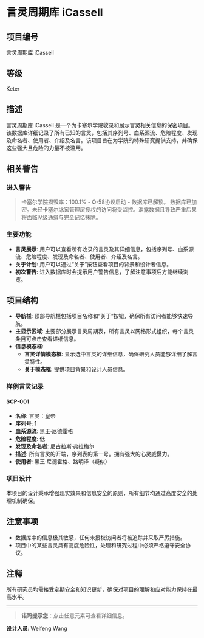 # 言灵周期库 iCassell

## 项目编号
言灵周期库 iCassell

## 等级
Keter

## 描述
言灵周期库 iCassell 是一个为卡塞尔学院收录和展示言灵相关信息的保密项目。该数据库详细记录了所有已知的言灵，包括其序列号、血系源流、危险程度、发现及命名者、使用者、介绍及名言。该项目旨在为学院的特殊研究提供支持，并确保这些强大且危险的力量不被滥用。

## 相关警告
### 进入警告
> 卡塞尔学院损毁率：100.1% - Ω-58协议启动 - 数据库已解锁。
> 数据库已加密。未经卡塞尔冰窖管理层授权的访问将受监控。泄露数据且导致严重后果将面临IV级通缉与完全记忆抹除。

### 主要功能
- **言灵展示**: 用户可以查看所有收录的言灵及其详细信息，包括序列号、血系源流、危险程度、发现及命名者、使用者、介绍及名言。
- **关于计划**: 用户可以通过“关于”按钮查看项目的背景和设计者信息。
- **初次警告**: 进入数据库时会提示用户警告信息，了解注意事项后方能继续浏览。

## 项目结构
- **导航栏**: 顶部导航栏包括项目名称和“关于”按钮，确保所有访问者能够快速导航。
- **主显示区域**: 主要部分展示言灵周期表，所有言灵以网格形式组织，每个言灵条目可点击查看详细信息。
- **信息模态框**:
  - **言灵详情模态框**: 显示选中言灵的详细信息，确保研究人员能够详细了解言灵特性。
  - **关于模态框**: 提供项目背景和设计人员信息。

### 样例言灵记录
#### SCP-001
- **名称**: 言灵：皇帝
- **序列号**: 1
- **血系源流**: 黑王·尼德霍格
- **危险程度**: 低
- **发现及命名者**: 尼古拉斯·弗拉梅尔
- **描述**: 所有言灵的开端，序列表的第一号。拥有强大的心灵威慑力。
- **使用者**: 黑王·尼德霍格、路明泽（疑似）

### 项目设计
本项目的设计秉承增强现实效果和信息安全的原则，所有细节均通过高度安全的处理机制确保。

## 注意事项
- 数据库中的信息极其敏感，任何未授权访问者将被追踪并采取严厉措施。
- 项目中的某些言灵具有高度危险性，处理和研究过程中必须严格遵守安全协议。

## 注释
所有研究员均需接受定期安全和知识更新，确保对项目的理解和应对能力保持在最高水平。

---

> **诺玛提示您**：点击任意元素可查看详细信息。

**设计人员**: Weifeng Wang
